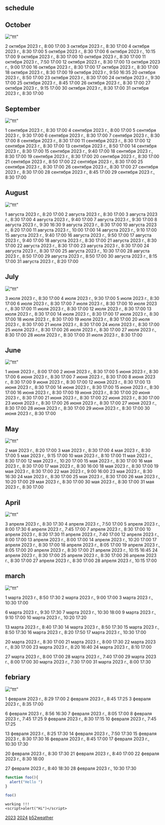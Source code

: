 ## schedule

## October

!["ttt"](i265010time.png)

2 октября 2023 г., 8:00 17:00
3 октября 2023 г., 8:30 17:00
4 октября 2023 г., 8:30 17:00
5 октября 2023 г., 8:30 17:00
6 октября 2023 г., 10:15 17:00
9 октября 2023 г., 8:30 17:00
10 октября 2023 г., 8:30 17:00
11 октября 2023 г., 7:50 17:00
12 октября 2023 г., 8:30 17:00
13 октября 2023 г., 9:00 17:00
16 октября 2023 г., 8:30 17:00
17 октября 2023 г., 8:30 17:00
18 октября 2023 г., 8:30 17:00
19 октября 2023 г., 9:50 16:35
20 октября 2023 г., 8:50 17:00
23 октября 2023 г., 8:30 17:00
24 октября 2023 г., 9:30 17:00
25 октября 2023 г., 8:45 17:00
26 октября 2023 г., 8:30 17:00
27 октября 2023 г., 9:15 17:00
30 октября 2023 г., 8:30 17:00
31 октября 2023 г., 8:30 17:00


## September

!["ttt"](i265009time.png)

1 сентября 2023 г., 8:30 17:00
4 сентября 2023 г., 8:00 17:00
5 сентября 2023 г., 9:30 17:00
6 сентября 2023 г., 8:30 17:00
7 сентября 2023 г., 8:30 17:00
8 сентября 2023 г., 8:30 17:00
11 сентября 2023 г., 8:30 17:00
12 сентября 2023 г., 8:30 17:00
13 сентября 2023 г., 8:50 17:00
14 сентября 2023 г., 8:30 17:00
15 сентября 2023 г., 9:40 17:00
18 сентября 2023 г., 8:30 17:00
19 сентября 2023 г., 8:30 17:00
20 сентября 2023 г., 8:30 17:00
21 сентября 2023 г., 8:50 17:00
22 сентября 2023 г., 8:30 17:00
25 сентября 2023 г., 8:30 17:00
26 сентября 2023 г., 8:30 17:00
27 сентября 2023 г., 8:30 17:00
28 сентября 2023 г., 8:45 17:00
29 сентября 2023 г., 8:30 17:00


## August

!["ttt"](i265008time.png)

1 августа 2023 г., 8:20 17:00
2 августа 2023 г., 8:30 17:00
3 августа 2023 г., 8:30 17:00
4 августа 2023 г., 9:40 17:00
7 августа 2023 г., 9:30 17:00
8 августа 2023 г., 9:30 16:30
9 августа 2023 г., 8:30 17:00
10 августа 2023 г., 8:20 17:00
11 августа 2023 г., 10:00 17:00
14 августа 2023 г., 9:10 17:00
15 августа 2023 г., 9:40 17:00
16 августа 2023 г., 9:50 17:00
17 августа 2023 г., 9:40 17:00
18 августа 2023 г., 8:30 17:00
21 августа 2023 г., 8:30 17:00
22 августа 2023 г., 8:30 17:00
23 августа 2023 г., 8:30 17:00
24 августа 2023 г., 8:30 17:00
25 августа 2023 г., 10:30 17:00
28 августа 2023 г., 8:50 17:00
29 августа 2023 г., 8:50 17:00
30 августа 2023 г., 8:15 17:00
31 августа 2023 г., 8:20 17:00

## July

!["ttt"](i265007time.png)

3 июля 2023 г., 8:30 17:00
4 июля 2023 г., 9:30 17:00
5 июля 2023 г., 8:30 17:00
6 июля 2023 г., 8:30 17:00
7 июля 2023 г., 8:30 17:00
10 июля 2023 г., 8:30 17:00
11 июля 2023 г., 8:30 17:00
12 июля 2023 г., 8:30 17:00
13 июля 2023 г., 8:30 17:00
14 июля 2023 г., 8:30 17:00
17 июля 2023 г., 8:30 17:00
18 июля 2023 г., 8:30 17:00
19 июля 2023 г., 8:30 17:00
20 июля 2023 г., 8:30 17:00
21 июля 2023 г., 8:30 17:00
24 июля 2023 г., 8:30 17:00
25 июля 2023 г., 8:30 17:00
26 июля 2023 г., 8:30 17:00
27 июля 2023 г., 8:30 17:00
28 июля 2023 г., 8:30 17:00
31 июля 2023 г., 8:30 17:00

## June

!["ttt"](i265006time.png)

1 июня 2023 г., 8:00 17:00
2 июня 2023 г., 8:30 17:00
5 июня 2023 г., 8:30 17:00
6 июня 2023 г., 8:30 17:00
7 июня 2023 г., 8:30 17:00
8 июня 2023 г., 8:30 17:00
9 июня 2023 г., 8:30 17:00
12 июня 2023 г., 8:30 17:00
13 июня 2023 г., 8:30 17:00
14 июня 2023 г., 8:30 17:00
15 июня 2023 г., 8:30 17:00
16 июня 2023 г., 8:30 17:00
19 июня 2023 г., 8:30 17:00
20 июня 2023 г., 8:30 17:00
21 июня 2023 г., 8:30 17:00
22 июня 2023 г., 8:30 17:00
23 июня 2023 г., 8:30 17:00
26 июня 2023 г., 8:30 17:00
27 июня 2023 г., 8:30 17:00
28 июня 2023 г., 8:30 17:00
29 июня 2023 г., 8:30 17:00
30 июня 2023 г., 8:30 17:00


## May

!["ttt"](i265005time.png)

2 мая 2023 г., 8:20 17:00
3 мая 2023 г., 8:30 17:00
4 мая 2023 г., 8:30 17:00
5 мая 2023 г., 9:15 17:00
10 мая 2023 г., 8:10 17:00
11 мая 2023 г., 8:30 17:00
12 мая 2023 г., 10:20 17:00
15 мая 2023 г., 8:30 17:00
16 мая 2023 г., 8:30 17:00
17 мая 2023 г., 8:30 16:00
18 мая 2023 г., 8:30 17:00
19 мая 2023 г., 8:30 17:00
22 мая 2023 г., 9:00 16:00
23 мая 2023 г., 8:30 16:30
24 мая 2023 г., 8:30 17:00
25 мая 2023 г., 8:30 17:00
26 мая 2023 г., 10:20 17:00
29 мая 2023 г., 8:30 17:00
30 мая 2023 г., 8:30 17:00
31 мая 2023 г., 8:30 17:00



## April

!["ttt"](i265004time.png)

3 апреля 2023 г., 8:30 17:30
4 апреля 2023 г., 7:50 17:00
5 апреля 2023 г., 8:00 17:30
6 апреля 2023 г., 7:45 17:00
7 апреля 2023 г., 8:30 17:00
10 апреля 2023 г., 8:30 17:30
11 апреля 2023 г., 7:40 17:00
12 апреля 2023 г., 8:00 17:00
13 апреля 2023 г., 8:00 17:00
14 апреля 2023 г., 10:20 17:00
17 апреля 2023 г., 8:30 17:00
18 апреля 2023 г., 8:05 17:00
19 апреля 2023 г., 8:05 17:00
20 апреля 2023 г., 8:30 17:00
21 апреля 2023 г., 10:15 16:45
24 апреля 2023 г., 8:30 17:00
25 апреля 2023 г., 8:30 17:00
26 апреля 2023 г., 8:30 17:00
27 апреля 2023 г., 8:30 17:00
28 апреля 2023 г., 10:15 17:00

## march

!["ttt"](i265003time.png)

1 марта 2023 г., 8:50 17:30
2 марта 2023 г., 9:00 17:00
3 марта 2023 г., 10:30 17:00


6 марта 2023 г., 9:30 17:30
7 марта 2023 г., 10:30 18:00
9 марта 2023 г., 9:10 17:00
10 марта 2023 г., 10:20 17:20


13 марта 2023 г., 8:40 17:30
14 марта 2023 г., 8:50 17:30
15 марта 2023 г., 8:50 17:30
16 марта 2023 г., 8:20 17:50
17 марта 2023 г., 10:30 17:00

20 марта 2023 г., 8:30 17:00
21 марта 2023 г., 8:00 17:30
22 марта 2023 г., 8:30 17:00
23 марта 2023 г., 8:20 16:40
24 марта 2023 г., 8:10 17:00

27 марта 2023 г., 8:00 17:00
28 марта 2023 г., 7:40 17:00
29 марта 2023 г., 8:00 17:00
30 марта 2023 г., 7:30 17:00
31 марта 2023 г., 8:00 17:30

## febriary

!["ttt"](i265002time.png)

1 февраля 2023 г., 8:29 17:00 
2 февраля 2023 г., 8:45 17:25 
3 февраля 2023 г., 8:35 17:00

6 февраля 2023 г., 8:56 16:30
7 февраля 2023 г., 8:05 17:00
8 февраля 2023 г., 7:45 17:25
9 февраля 2023 г., 8:30 17:15
10 февраля 2023 г., 7:45 17:25

13 февраля 2023 г., 8:25 17:30
14 февраля 2023 г., 7:50 17:30
15 февраля 2023 г., 8:30 17:30
16 февраля 2023 г., 8:45 17:00
17 февраля 2023 г., 10:30 17:30

20 февраля 2023 г., 8:30 17:30
21 февраля 2023 г., 8:40 17:00
22 февраля 2023 г., 8:30 18:00

27 февраля 2023 г., 8:40 18:30
28 февраля 2023 г., 10:30 17:30
   

```js
function foo(){
  alert("Hello ")
}

foo()
```

```
working !!!
<script>alert("Hi")</script>
```
<script src="js"></script>

[2023](c2023.html)
[2024](c2024.html)
[b52weather](https://codepen.io/mlapin/full/MWPKJKR)


